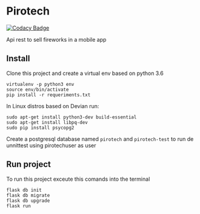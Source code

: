 # Pirotech

[![Codacy Badge](https://api.codacy.com/project/badge/Grade/c15fd8acb6344cccbdf9988a899ad086)](https://www.codacy.com/manual/leonardoalonsososa/Pirotech?utm_source=github.com&amp;utm_medium=referral&amp;utm_content=leonardoAlonso/Pirotech&amp;utm_campaign=Badge_Grade)

Api rest to sell fireworks in a mobile app

## Install 
Clone this project and create a virtual env based on python 3.6
```
virtualenv -p python3 env
source env/bin/activate
pip install -r requeriments.txt
```
In Linux distros based on Devian run:
```
sudo apt-get install python3-dev build-essential
sudo apt-get install libpq-dev
sudo pip install psycopg2
```

Create a postgresql database named `pirotech` and `pirotech-test` to run de unnittest
using pirotechuser as user

## Run project
To run this project exceute this comands into the terminal
```
flask db init
flask db migrate
flask db upgrade
flask run
```
